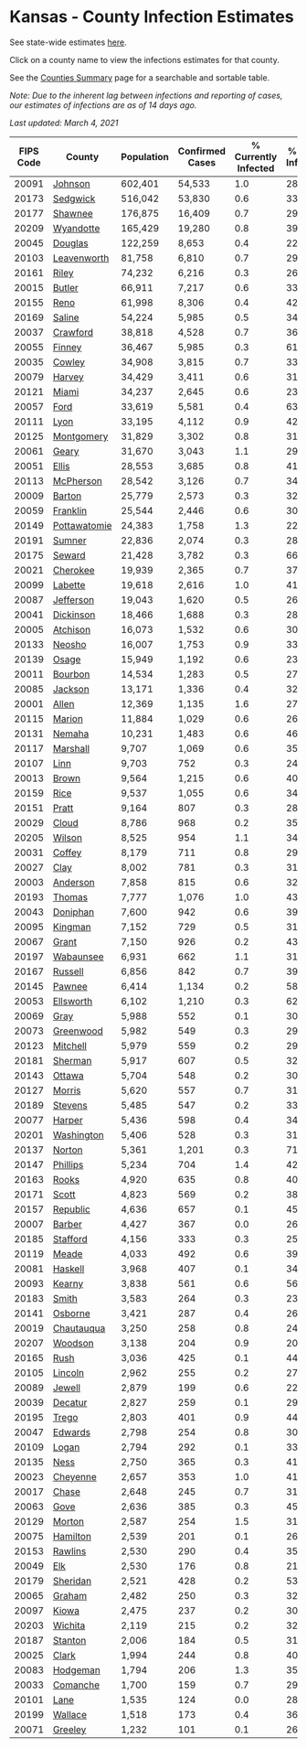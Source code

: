 # Kansas - County Infection Estimates

See state-wide estimates [here](/infections/us-ks).

Click on a county name to view the infections estimates for that county.

See the [Counties Summary](/infections/summary-counties) page for a searchable and sortable table.

*Note: Due to the inherent lag between infections and reporting of cases, our estimates of infections are as of 14 days ago.*

*Last updated: March 4, 2021*

|   FIPS Code |                       County |   Population |   Confirmed Cases |   % Currently Infected |   % Total Infected |
|-------------|------------------------------|--------------|-------------------|------------------------|--------------------|
|       20091 |           [Johnson](johnson) |      602,401 |            54,533 |                    1.0 |               28.6 |
|       20173 |         [Sedgwick](sedgwick) |      516,042 |            53,830 |                    0.6 |               33.0 |
|       20177 |           [Shawnee](shawnee) |      176,875 |            16,409 |                    0.7 |               29.3 |
|       20209 |       [Wyandotte](wyandotte) |      165,429 |            19,280 |                    0.8 |               39.2 |
|       20045 |           [Douglas](douglas) |      122,259 |             8,653 |                    0.4 |               22.5 |
|       20103 |   [Leavenworth](leavenworth) |       81,758 |             6,810 |                    0.7 |               29.0 |
|       20161 |               [Riley](riley) |       74,232 |             6,216 |                    0.3 |               26.8 |
|       20015 |             [Butler](butler) |       66,911 |             7,217 |                    0.6 |               33.7 |
|       20155 |                 [Reno](reno) |       61,998 |             8,306 |                    0.4 |               42.7 |
|       20169 |             [Saline](saline) |       54,224 |             5,985 |                    0.5 |               34.4 |
|       20037 |         [Crawford](crawford) |       38,818 |             4,528 |                    0.7 |               36.6 |
|       20055 |             [Finney](finney) |       36,467 |             5,985 |                    0.3 |               61.1 |
|       20035 |             [Cowley](cowley) |       34,908 |             3,815 |                    0.7 |               33.8 |
|       20079 |             [Harvey](harvey) |       34,429 |             3,411 |                    0.6 |               31.6 |
|       20121 |               [Miami](miami) |       34,237 |             2,645 |                    0.6 |               23.9 |
|       20057 |                 [Ford](ford) |       33,619 |             5,581 |                    0.4 |               63.9 |
|       20111 |                 [Lyon](lyon) |       33,195 |             4,112 |                    0.9 |               42.1 |
|       20125 |     [Montgomery](montgomery) |       31,829 |             3,302 |                    0.8 |               31.8 |
|       20061 |               [Geary](geary) |       31,670 |             3,043 |                    1.1 |               29.3 |
|       20051 |               [Ellis](ellis) |       28,553 |             3,685 |                    0.8 |               41.1 |
|       20113 |       [McPherson](mcpherson) |       28,542 |             3,126 |                    0.7 |               34.6 |
|       20009 |             [Barton](barton) |       25,779 |             2,573 |                    0.3 |               32.2 |
|       20059 |         [Franklin](franklin) |       25,544 |             2,446 |                    0.6 |               30.2 |
|       20149 | [Pottawatomie](pottawatomie) |       24,383 |             1,758 |                    1.3 |               22.2 |
|       20191 |             [Sumner](sumner) |       22,836 |             2,074 |                    0.3 |               28.2 |
|       20175 |             [Seward](seward) |       21,428 |             3,782 |                    0.3 |               66.9 |
|       20021 |         [Cherokee](cherokee) |       19,939 |             2,365 |                    0.7 |               37.2 |
|       20099 |           [Labette](labette) |       19,618 |             2,616 |                    1.0 |               41.6 |
|       20087 |       [Jefferson](jefferson) |       19,043 |             1,620 |                    0.5 |               26.7 |
|       20041 |       [Dickinson](dickinson) |       18,466 |             1,688 |                    0.3 |               28.5 |
|       20005 |         [Atchison](atchison) |       16,073 |             1,532 |                    0.6 |               30.3 |
|       20133 |             [Neosho](neosho) |       16,007 |             1,753 |                    0.9 |               33.9 |
|       20139 |               [Osage](osage) |       15,949 |             1,192 |                    0.6 |               23.3 |
|       20011 |           [Bourbon](bourbon) |       14,534 |             1,283 |                    0.5 |               27.6 |
|       20085 |           [Jackson](jackson) |       13,171 |             1,336 |                    0.4 |               32.7 |
|       20001 |               [Allen](allen) |       12,369 |             1,135 |                    1.6 |               27.6 |
|       20115 |             [Marion](marion) |       11,884 |             1,029 |                    0.6 |               26.9 |
|       20131 |             [Nemaha](nemaha) |       10,231 |             1,483 |                    0.6 |               46.5 |
|       20117 |         [Marshall](marshall) |        9,707 |             1,069 |                    0.6 |               35.0 |
|       20107 |                 [Linn](linn) |        9,703 |               752 |                    0.3 |               24.4 |
|       20013 |               [Brown](brown) |        9,564 |             1,215 |                    0.6 |               40.5 |
|       20159 |                 [Rice](rice) |        9,537 |             1,055 |                    0.6 |               34.6 |
|       20151 |               [Pratt](pratt) |        9,164 |               807 |                    0.3 |               28.2 |
|       20029 |               [Cloud](cloud) |        8,786 |               968 |                    0.2 |               35.6 |
|       20205 |             [Wilson](wilson) |        8,525 |               954 |                    1.1 |               34.1 |
|       20031 |             [Coffey](coffey) |        8,179 |               711 |                    0.8 |               29.2 |
|       20027 |                 [Clay](clay) |        8,002 |               781 |                    0.3 |               31.1 |
|       20003 |         [Anderson](anderson) |        7,858 |               815 |                    0.6 |               32.0 |
|       20193 |             [Thomas](thomas) |        7,777 |             1,076 |                    1.0 |               43.7 |
|       20043 |         [Doniphan](doniphan) |        7,600 |               942 |                    0.6 |               39.1 |
|       20095 |           [Kingman](kingman) |        7,152 |               729 |                    0.5 |               31.9 |
|       20067 |               [Grant](grant) |        7,150 |               926 |                    0.2 |               43.7 |
|       20197 |       [Wabaunsee](wabaunsee) |        6,931 |               662 |                    1.1 |               31.0 |
|       20167 |           [Russell](russell) |        6,856 |               842 |                    0.7 |               39.1 |
|       20145 |             [Pawnee](pawnee) |        6,414 |             1,134 |                    0.2 |               58.7 |
|       20053 |       [Ellsworth](ellsworth) |        6,102 |             1,210 |                    0.3 |               62.5 |
|       20069 |                 [Gray](gray) |        5,988 |               552 |                    0.1 |               30.8 |
|       20073 |       [Greenwood](greenwood) |        5,982 |               549 |                    0.3 |               29.0 |
|       20123 |         [Mitchell](mitchell) |        5,979 |               559 |                    0.2 |               29.7 |
|       20181 |           [Sherman](sherman) |        5,917 |               607 |                    0.5 |               32.7 |
|       20143 |             [Ottawa](ottawa) |        5,704 |               548 |                    0.2 |               30.3 |
|       20127 |             [Morris](morris) |        5,620 |               557 |                    0.7 |               31.1 |
|       20189 |           [Stevens](stevens) |        5,485 |               547 |                    0.2 |               33.0 |
|       20077 |             [Harper](harper) |        5,436 |               598 |                    0.4 |               34.4 |
|       20201 |     [Washington](washington) |        5,406 |               528 |                    0.3 |               31.1 |
|       20137 |             [Norton](norton) |        5,361 |             1,201 |                    0.3 |               71.9 |
|       20147 |         [Phillips](phillips) |        5,234 |               704 |                    1.4 |               42.9 |
|       20163 |               [Rooks](rooks) |        4,920 |               635 |                    0.8 |               40.9 |
|       20171 |               [Scott](scott) |        4,823 |               569 |                    0.2 |               38.2 |
|       20157 |         [Republic](republic) |        4,636 |               657 |                    0.1 |               45.6 |
|       20007 |             [Barber](barber) |        4,427 |               367 |                    0.0 |               26.3 |
|       20185 |         [Stafford](stafford) |        4,156 |               333 |                    0.3 |               25.8 |
|       20119 |               [Meade](meade) |        4,033 |               492 |                    0.6 |               39.9 |
|       20081 |           [Haskell](haskell) |        3,968 |               407 |                    0.1 |               34.2 |
|       20093 |             [Kearny](kearny) |        3,838 |               561 |                    0.6 |               56.3 |
|       20183 |               [Smith](smith) |        3,583 |               264 |                    0.3 |               23.5 |
|       20141 |           [Osborne](osborne) |        3,421 |               287 |                    0.4 |               26.0 |
|       20019 |     [Chautauqua](chautauqua) |        3,250 |               258 |                    0.8 |               24.9 |
|       20207 |           [Woodson](woodson) |        3,138 |               204 |                    0.9 |               20.6 |
|       20165 |                 [Rush](rush) |        3,036 |               425 |                    0.1 |               44.7 |
|       20105 |           [Lincoln](lincoln) |        2,962 |               255 |                    0.2 |               27.0 |
|       20089 |             [Jewell](jewell) |        2,879 |               199 |                    0.6 |               22.2 |
|       20039 |           [Decatur](decatur) |        2,827 |               259 |                    0.1 |               29.2 |
|       20195 |               [Trego](trego) |        2,803 |               401 |                    0.9 |               44.8 |
|       20047 |           [Edwards](edwards) |        2,798 |               254 |                    0.8 |               30.5 |
|       20109 |               [Logan](logan) |        2,794 |               292 |                    0.1 |               33.3 |
|       20135 |                 [Ness](ness) |        2,750 |               365 |                    0.3 |               41.9 |
|       20023 |         [Cheyenne](cheyenne) |        2,657 |               353 |                    1.0 |               41.7 |
|       20017 |               [Chase](chase) |        2,648 |               245 |                    0.7 |               31.9 |
|       20063 |                 [Gove](gove) |        2,636 |               385 |                    0.3 |               45.2 |
|       20129 |             [Morton](morton) |        2,587 |               254 |                    1.5 |               31.4 |
|       20075 |         [Hamilton](hamilton) |        2,539 |               201 |                    0.1 |               26.4 |
|       20153 |           [Rawlins](rawlins) |        2,530 |               290 |                    0.4 |               35.9 |
|       20049 |                   [Elk](elk) |        2,530 |               176 |                    0.8 |               21.1 |
|       20179 |         [Sheridan](sheridan) |        2,521 |               428 |                    0.2 |               53.6 |
|       20065 |             [Graham](graham) |        2,482 |               250 |                    0.3 |               32.4 |
|       20097 |               [Kiowa](kiowa) |        2,475 |               237 |                    0.2 |               30.1 |
|       20203 |           [Wichita](wichita) |        2,119 |               215 |                    0.2 |               32.3 |
|       20187 |           [Stanton](stanton) |        2,006 |               184 |                    0.5 |               31.2 |
|       20025 |               [Clark](clark) |        1,994 |               244 |                    0.8 |               40.6 |
|       20083 |         [Hodgeman](hodgeman) |        1,794 |               206 |                    1.3 |               35.7 |
|       20033 |         [Comanche](comanche) |        1,700 |               159 |                    0.7 |               29.6 |
|       20101 |                 [Lane](lane) |        1,535 |               124 |                    0.0 |               28.5 |
|       20199 |           [Wallace](wallace) |        1,518 |               173 |                    0.4 |               36.8 |
|       20071 |           [Greeley](greeley) |        1,232 |               101 |                    0.1 |               26.8 |